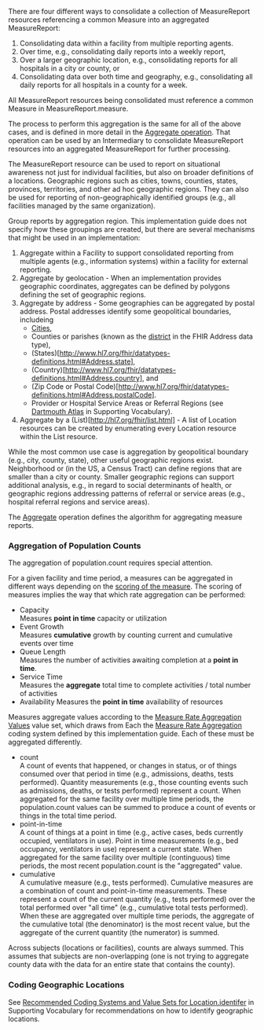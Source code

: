 There are four different ways to consolidate a collection of MeasureReport resources referencing a common Measure into an aggregated MeasureReport:
1. Consolidating data within a facility from multiple reporting agents.
2. Over time, e.g., consolidating daily reports into a weekly report,
3. Over a larger geographic location, e.g., consolidating reports for all hospitals in a city or county, or
4. Consolidating data over both time and geography, e.g., consolidating all daily reports for all hospitals in a county for a week.

All MeasureReport resources being consolidated must reference a common Measure in MeasureReport.measure.

The process to perform this aggregation is the same for all of the above cases, and is defined in more detail in the
[Aggregate operation](http://hl7.org/fhir/uv/saner/OperationDefinition-MeasureReport-aggregate.html). That operation
can be used by an Intermediary to consolidate MeasureReport resources into an aggregated MeasureReport for further processing.

The MeasureReport resource can be used to report on situational awareness not just for individual facilities,
but also on broader definitions of a locations. Geographic regions such as cities, towns, counties, states,
provinces, territories, and other ad hoc geographic regions. They can also be used for reporting of non-geographically
identified groups (e.g., all facilities managed by the same organization).

Group reports by aggregation region. This implementation guide does not specify how these groupings are created, but there are several mechanisms
that might be used in an implementation:

1. Aggregate within a Facility to support consolidated reporting from multiple agents (e.g., information systems) within a facility for external reporting.
2. Aggregate by geolocation - When an implementation provides geographic coordinates, aggregates can be defined by polygons defining the set of geographic regions.
3. Aggregate by address - Some geographies can be aggregated by postal address.  Postal addresses identify some geopolitical boundaries, includeing
   * [Cities](http://www.hl7.org/fhir/datatypes-definitions.html#Address.city),
   * Counties or parishes (known as the [district](http://www.hl7.org/fhir/datatypes-definitions.html#Address.district) in the FHIR Address data type),
   * (States)[http://www.hl7.org/fhir/datatypes-definitions.html#Address.state],
   * (Country)[http://www.hl7.org/fhir/datatypes-definitions.html#Address.country], and
   * (Zip Code or Postal Code)[http://www.hl7.org/fhir/datatypes-definitions.html#Address.postalCode].
   * Provider or Hospital Service Areas or Referral Regions (see [Dartmouth Atlas](supporting_vocabulary.html#dartmouth) in Supporting Vocabulary).
4. Aggregate by a (List)[http://hl7.org/fhir/list.html] - A list of Location resources can be created by enumerating every Location resource within the List resource.

While the most common use case is aggregation by geopolitical boundary (e.g., city, county, state), other useful geographic regions exist. Neighborhood or (in the
US, a Census Tract) can define regions that are smaller than a city or county. Smaller geographic regions can support additional analysis, e.g., in regard to
social determinants of health, or geographic regions addressing patterns of referral or service areas (e.g., hospital referral regions and service areas).

The [Aggregate](OperationDefinition-MeasureReport-aggregate.html) operation defines the algorithm for aggregating measure reports.

### Aggregation of Population Counts
The aggregation of population.count requires special attention.

For a given facility and time period, a measures can be aggregated in different ways depending on
the [scoring of the measure](CodeSystem-PublicHealthMeasureScoring.html).
The scoring of measures implies the way that which rate aggregation can be performed:

* Capacity<br/>
  Measures **point in time** capacity or utilization
* Event Growth<br/>
  Measures **cumulative** growth by counting current and cumulative events over time
* Queue Length<br/>
  Measures the number of activities awaiting completion at a **point in time**.
* Service Time<br/>
  Measures the **aggregate** total time to complete activities / total number of activities
* Availability
  Measures the **point in time** availability of resources

Measures aggregate values according to the [Measure Rate Aggregation Values](ValueSet-MeasureRateAggregationValues.html) value set,
which draws from Each the [Measure Rate Aggregation](CodeSystem-MeasureRateAggregation.html) coding system defined by this
implementation guide. Each of these must be aggregated differently.

* count<br/>
  A count of events that happened, or changes in status, or of things consumed over that period in time (e.g., admissions, deaths, tests performed).
  Quantity measurements (e.g., those counting events such as admissions, deaths, or tests performed) represent a count.  When aggregated for the same facility over multiple time periods, the population.count values can be summed to produce a count of events or things in the total time period.
* point-in-time<br/>
  A count of things at a point in time (e.g., active cases, beds currently occupied, ventilators in use).
  Point in time measurements (e.g., bed occupancy, ventilators in use) represent a current state. When aggregated for the same facility
  over multiple (continguous) time  periods, the most recent population.count is the "aggregated" value.
* cumulative<br/>
  A cumulative measure (e.g., tests performed).
  Cumulative measures are a combination of count and point-in-time measurements.  These represent a count of the current quantity (e.g., tests performed) over the total performed over "all time" (e.g., cumulative total tests performed).  When these are aggregated over multiple time periods, the aggregate of the cumulative total (the denominator) is the most recent value, but the aggregate of the current quantity (the numerator) is summed.

Across subjects (locations or facilities), counts are always summed. This assumes that subjects are non-overlapping (one is not trying to aggregate county data
with the data for an entire state that contains the county).

### Coding Geographic Locations
See [Recommended Coding Systems and Value Sets for Location.identifer](supporting_vocabulary.html#coding-location) in Supporting Vocabulary for recommendations on how to identify geographic locations.
